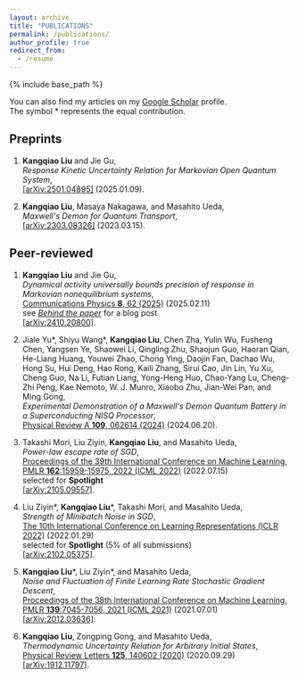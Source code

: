 ```yaml
---
layout: archive
title: "PUBLICATIONS"
permalink: /publications/
author_profile: true
redirect_from:
  - /resume
---
```


{% include base_path %}

You can also find my articles on my [Google Scholar](https://scholar.google.com/citations?user=utIJkHcAAAAJ&hl=en) profile.<br />
The symbol \* represents the equal contribution.

## **Preprints**
1. **Kangqiao Liu** and Jie Gu,<br />
  *Response Kinetic Uncertainty Relation for Markovian Open Quantum System*,<br />
  [[arXiv:2501.04895]](https://arxiv.org/abs/2501.04895) (2025.01.09).
  
2. **Kangqiao Liu**, Masaya Nakagawa, and Masahito Ueda,<br />
  *Maxwell's Demon for Quantum Transport*,<br />
  [[arXiv:2303.08326]](https://arxiv.org/abs/2303.08326) (2023.03.15).

## **Peer-reviewed**
1. **Kangqiao Liu** and Jie Gu,<br />
  *Dynamical activity universally bounds precision of response in Markovian nonequilibrium systems*,<br />
  [Communications Physics **8**, 62 (2025)](https://www.nature.com/articles/s42005-025-01982-w) (2025.02.11)<br />
  see [*Behind the paper*](https://go.nature.com/3WYFOSp) for a blog post<br />
  [[arXiv:2410.20800]](https://arxiv.org/abs/2410.20800).
  
2. Jiale Yu\*, Shiyu Wang\*, **Kangqiao Liu**, Chen Zha, Yulin Wu, Fusheng Chen, Yangsen Ye, Shaowei Li, Qingling Zhu, Shaojun Guo, Haoran Qian, He-Liang Huang, Youwei Zhao, Chong Ying, Daojin Fan, Dachao Wu, Hong Su, Hui Deng, Hao Rong, Kaili Zhang, Sirui Cao, Jin Lin, Yu Xu, Cheng Guo, Na Li, Futian Liang, Yong-Heng Huo, Chao-Yang Lu, Cheng-Zhi Peng, Kae Nemoto, W. J. Munro, Xiaobo Zhu, Jian-Wei Pan, and Ming Gong,<br />
  *Experimental Demonstration of a Maxwell's Demon Quantum Battery in a Superconducting NISQ Processor*,<br />
  [Physical Review A **109**, 062614 (2024)](https://journals.aps.org/pra/abstract/10.1103/PhysRevA.109.062614) (2024.06.20).
  
3. Takashi Mori, Liu Ziyin, **Kangqiao Liu**, and Masahito Ueda,<br />
  *Power-law escape rate of SGD*,<br />
  [Proceedings of the 39th International Conference on Machine Learning, PMLR **162**:15959-15975, 2022 (ICML 2022)](https://proceedings.mlr.press/v162/mori22a.html) (2022.07.15)<br />
  selected for **Spotlight** <br />
  [[arXiv:2105.09557]](https://arxiv.org/abs/2105.09557).

4. Liu Ziyin\*, **Kangqiao Liu**\*, Takashi Mori, and Masahito Ueda, <br />
   *Strength of Minibatch Noise in SGD*,<br />
   [The 10th International Conference on Learning Representations (ICLR 2022)](https://openreview.net/forum?id=uorVGbWV5sw) (2022.01.29)<br />
   selected for **Spotlight** (5% of all submissions)<br />
   [[arXiv:2102.05375]](https://arxiv.org/abs/2102.05375).
   
5. **Kangqiao Liu**\*, Liu Ziyin\*, and Masahito Ueda, <br />
   *Noise and Fluctuation of Finite Learning Rate Stochastic Gradient Descent*,<br />
   [Proceedings of the 38th International Conference on Machine Learning, PMLR **139**:7045-7056, 2021 (ICML 2021)](http://proceedings.mlr.press/v139/liu21ad.html) (2021.07.01)<br />
   [[arXiv:2012.03636]](https://arxiv.org/abs/2012.03636).
   
6. **Kangqiao Liu**, Zongping Gong, and Masahito Ueda,<br />
   *Thermodynamic Uncertainty Relation for Arbitrary Initial States*, <br />
   [Physical Review Letters **125**, 140602 (2020)](https://journals.aps.org/prl/abstract/10.1103/PhysRevLett.125.140602) (2020.09.29)<br />
   [[arXiv:1912.11797]](https://arxiv.org/abs/1912.11797).




<!-- {% if author.googlescholar %} -->
  
<!-- {% endif %} -->

<!-- {% include base_path %}

{% for post in site.publications reversed %}
  {% include archive-single.html %}
{% endfor %} -->
